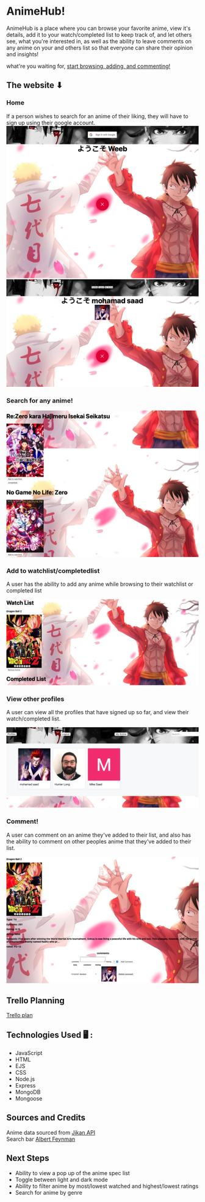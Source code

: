 # AnimeHub!


AnimeHub is a place where you can browse your favorite anime, view it's details, add it to your watch/completed list to keep track of, and let others see, what you're interested in, as well as the ability to leave comments on any anime on your and others list so that everyone can share their opinion and insights!



 what're you waiting for, [start browsing, adding, and commenting!](https://animehubproject.herokuapp.com)  


## The website ⬇

### Home
If a person wishes to search for an anime of their liking, they will have to sign up using their google account.
 !["Sign Up"](intro.png)
 !["Signed in"](afterIntro.png)


### Search for any anime!
 !["Search"](search.png)
### Add to watchlist/completedlist
A user has the ability to add any anime while browsing to their watchlist or completed list

 !["Add to watchlist/completedlist"](watchlist.png)

 ### View other profiles
 A user can view all the profiles that have signed up so far, and view their watch/completed list.

 !["Profiles"](profiles.png)

 ### Comment!
A user can comment on an anime they've added to their list, and also has the ability to comment on other peoples anime that they've added to their list.

 !["Comment"](comments.png)



 


## Trello Planning
 [Trello plan](https://trello.com/b/GIVpTnrl/unit-2-project)

## Technologies Used 🖥 :
* JavaScript
* HTML
* EJS
* CSS
* Node.js
* Express
* MongoDB
* Mongoose 

 ## Sources and Credits
 Anime data sourced from [Jikan API](https://jikan.docs.apiary.io/#introduction/information/links)  
 Search bar [Albert Feynman](https://codepen.io/AlbertFeynman/pen/BPvzWZ)

 ## Next Steps
 * Ability to view a pop up of the anime spec list
 * Toggle between light and dark mode
 * Ability to filter anime by most/lowest watched and highest/lowest ratings
 * Search for anime by genre